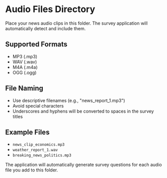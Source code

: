 # Audio Files Directory

Place your news audio clips in this folder. The survey application will automatically detect and include them.

## Supported Formats
- MP3 (.mp3)
- WAV (.wav)
- M4A (.m4a)
- OGG (.ogg)

## File Naming
- Use descriptive filenames (e.g., "news_report_1.mp3")
- Avoid special characters
- Underscores and hyphens will be converted to spaces in the survey titles

## Example Files
- `news_clip_economics.mp3`
- `weather_report_1.wav`
- `breaking_news_politics.mp3`

The application will automatically generate survey questions for each audio file you add to this folder.